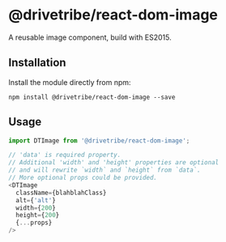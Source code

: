 # @drivetribe/react-dom-image

A reusable image component, build with ES2015.

## Installation

Install the module directly from npm:

```
npm install @drivetribe/react-dom-image --save
```

## Usage

```js
import DTImage from '@drivetribe/react-dom-image';

// 'data' is required property.
// Additional 'width' and 'height' properties are optional
// and will rewrite `width` and `height` from `data`.
// More optional props could be provided.
<DTImage
  className={blahblahClass}
  alt={'alt'}
  width={200}
  height={200}
  {...props}
/>
```
